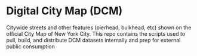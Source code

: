 # Digital City Map (DCM)

Citywide streets and other features (pierhead, bulkhead, etc) shown on the official City Map of New York City. This repo contains the scripts used to pull, build, and distribute DCM datasets internally and prep for external public consumption